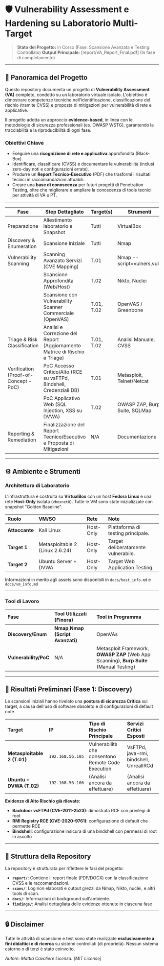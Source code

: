 # 🛡️ Vulnerability Assessment e Hardening su Laboratorio Multi-Target

> **Stato del Progetto:** In Corso (Fase: Scansione Avanzata e Testing Controllato)
> **Output Principale:** [report/VA_Report_Final.pdf] (In fase di completamento)

---

## 🎯 Panoramica del Progetto

Questo repository documenta un progetto di **Vulnerability Assessment (VA)** completo, condotto su un laboratorio virtuale isolato. L'obiettivo è dimostrare competenze tecniche nell'identificazione, classificazione del rischio (tramite CVSS) e proposta di mitigazioni per vulnerabilità di rete e applicative.

Il progetto adotta un approccio **evidence-based**, in linea con le metodologie di sicurezza professionali (es. OWASP WSTG), garantendo la tracciabilità e la riproducibilità di ogni fase.

### Obiettivi Chiave

* Eseguire una **ricognizione di rete e applicativa** approfondita (Black-Box).
* Identificare, classificare (CVSS) e documentare le vulnerabilità (inclusi zero-day noti e configurazioni errate).
* Produrre un **Report Tecnico-Esecutivo** (PDF) che trasformi i risultati tecnici in raccomandazioni attuabili.
* Creare una **base di conoscenza** per futuri progetti di Penetration Testing, oltre che migliorare e ampliare la conoscenza di tools tecnici per attività di VA e PT.

---

| Fase | Step Dettagliato | Target(s) | Strumenti | Stato |
|------|------------------|-----------|-----------|-------|
| Preparazione | Allestimento laboratorio e Snapshot | Tutti | VirtualBox | ✅ Eseguito |
| Discovery & Enumeration | Scansione Iniziale | Tutti | Nmap | ✅ Eseguito |
| Vulnerability Scanning | Scanning Avanzato Servizi (CVE Mapping) | T.01 | Nmap --script=vulners,vuln | ✅ Eseguito |
|  | Scansione Approfondita (Web/Host) | T.02 | Nikto, Nuclei | 🟠 In Coda |
|  | Scansione con Vulnerability Scanner Commerciale (OpenVAS) | T.01, T.02 | OpenVAS / Greenbone | 🟠 In Coda |
| Triage & Risk Classification | Analisi e Correzione del Report (Aggiornamento Matrice di Rischio e Triage) | T.01, T.02 | Analisi Manuale, CVSS | ⏳ In Corso (T.01 Fatto) |
| Verification (Proof-of-Concept - PoC) | PoC Accesso Critico/Alto (RCE su vsFTPd, Bindshell, Credenziali DB) | T.01 | Metasploit, Telnet/Netcat | ❌ Non Eseguito |
|  | PoC Applicativo Web (SQL Injection, XSS su DVWA) | T.02 | OWASP ZAP, Burp Suite, SQLMap | ❌ Non Eseguito|
| Reporting & Remediation | Finalizzazione del Report Tecnico/Esecutivo e Proposta di Mitigazioni | N/A | Documentazione | ❌ Non Eseguito |

---

## ⚙️ Ambiente e Strumenti

### Architettura di Laboratorio

L'infrastruttura è costruita su **VirtualBox** con un host **Fedora Linux** e una rete **Host-Only** isolata (`vboxnet0`). Tutte le VM sono state inizializzate con snapshot "Golden Baseline".

| Ruolo | VM/SO | Rete | Note |
| :--- | :--- | :--- | :--- |
| **Attaccante** | Kali Linux | Host-Only | Piattaforma di testing principale. |
| **Target 1** | Metasploitable 2 (Linux 2.6.24) | Host-Only | Target deliberatamente vulnerabile. |
| **Target 2** | Ubuntu Server + DVWA | Host-Only | Target Web Application Testing. |

Informazioni in merito agli assets sono disponibili in `docs/host_info.md` e `docs/vm_info.md`

---

### Tool di Lavoro

| Fase | Tool Utilizzati (Finora) | Tool in Programma |
| :--- | :--- | :--- |
| **Discovery/Enum** | **Nmap**,**Nmap (Script Avanzati)** | OpenVAs |
| **Vulnerability/PoC** | N/A | Metasploit Framework, **OWASP ZAP** (Web App Scanning), **Burp Suite** (Manual Testing) |

--- 

## 🚨 Risultati Preliminari (Fase 1: Discovery)

Le scansioni iniziali hanno rivelato una **postura di sicurezza Critica** sui target, a causa dell'uso di software obsoleto e di configurazioni di default note.

| Target | IP | Tipo di Rischio Principale | Servizi Critici Esposti |
| :--- | :--- | :--- | :--- |
| **Metasploitable 2 (T.01)** | `192.168.56.105` | Vulnerabilità che consentono Remote Code Execution | VsFTPd, java-rmi, bindshell, UnrealIRCd |
| **Ubuntu + DVWA (T.02)** | `192.168.56.106` | (Analisi ancora da effettuare) |(Analisi ancora da effettuare) | 

**Evidenze di Alto Rischio già rilevate:**

- **Backdoor vsFTPd (CVE-2011-2523)**: dimostrata RCE con privilegi di root
- **RMI Registry RCE (CVE-2020-9761)**: configurazione di default che permette RCE
- **Bindshell**: configurazione insicura di una bindshell con permessi di root in ascolto  

---

## 📁 Struttura della Repository

La repository è strutturata per riflettere le fasi del progetto:

* **`report/`**: Contiene il report finale (PDF/DOCX) con la classificazione CVSS e le raccomandazioni.
* **`scans/`**: Log non elaborati e output grezzi da Nmap, Nikto, nuclei, e altri tools di scan.
* **`docs/`**: Informazioni di background sull'ambiente.
* **`findings/`**: Analisi dettagliata delle evidenze ottenute in ciascuna fase

---

## 🔒 Disclaimer

Tutte le attività di scansione e test sono state realizzate **esclusivamente a fini didattici e di ricerca** su sistemi controllati (di proprietà). Nessun sistema esterno o di terzi è stato coinvolto.

*Autore: Mattia Cavaliere*
*Licenza: [MIT License]*